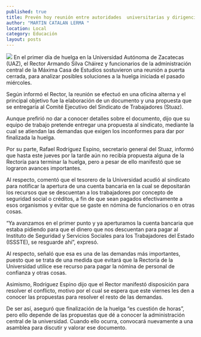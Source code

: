 ```yaml
---
published: true
title: Prevén hoy reunión entre autoridades  universitarias y dirigencia del Stuaz
author: "MARTIN CATALAN LERMA "
location: Local
category: Educación
layout: posts
---
```


![](http://i.imgur.com/QTCHZ9pm.jpg)
En el primer día de huelga en la Universidad Autónoma de Zacatecas (UAZ), el Rector Armando Silva Cháirez y funcionarios de la administración central de la Máxima Casa de Estudios sostuvieron una reunión a puerta cerrada, para analizar posibles soluciones a la huelga iniciada el pasado miércoles.

Según informó el Rector, la reunión se efectuó en una oficina alterna y el principal objetivo fue la elaboración de un documento y una propuesta que se entregaría al Comité Ejecutivo del Sindicato de Trabajadores (Stuaz).

Aunque prefirió no dar a conocer detalles sobre el documento, dijo que su equipo de trabajo pretende entregar una propuesta al sindicato, mediante la cual se atiendan las demandas que exigen los inconformes para dar por finalizada la huelga.

Por su parte, Rafael Rodríguez Espino, secretario general del Stuaz, informó que hasta este jueves por la tarde aún no recibía propuesta alguna de la Rectoría para terminar la huelga, pero a pesar de ello manifestó que se lograron avances importantes.

Al respecto, comentó que el tesorero de la Universidad acudió al sindicato para notificar la apertura de una cuenta bancaria en la cual se depositarán los recursos que se descuentan a los trabajadores por concepto de seguridad social o créditos, a fin de que sean pagados efectivamente a esos organismos y evitar que se gaste en nómina de funcionarios o en otras cosas.

“Ya avanzamos en el primer punto y ya aperturamos la cuenta bancaria que estaba pidiendo para que el dinero que nos descuentan para pagar al Instituto de Seguridad y Servicios Sociales para los Trabajadores del Estado (ISSSTE), se resguarde ahí”, expresó.

Al respecto, señaló que esa es una de las demandas más importantes, puesto que se trata de una medida que evitará que la Rectoría de la Universidad utilice ese recurso para pagar la nómina de personal de confianza y otras cosas.

Asimismo, Rodríguez Espino dijo que el Rector manifestó disposición para resolver el conflicto, motivo por el cual se espera que este viernes les den a conocer las propuestas para resolver el resto de las demandas.

De ser así, aseguró que finalización de la huelga “es cuestión de horas”, pero ello depende de las propuestas que dé a conocer la administración central de la universidad. Cuando ello ocurra, convocará nuevamente a una asamblea para discutir y valorar ese documento.
